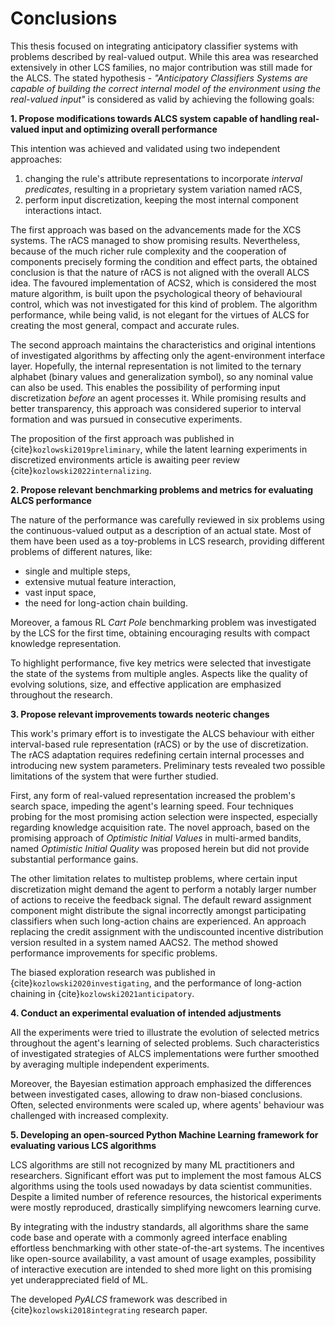 # Conclusions
This thesis focused on integrating anticipatory classifier systems with problems described by real-valued output. While this area was researched extensively in other LCS families, no major contribution was still made for the ALCS. The stated hypothesis - _"Anticipatory Classifiers Systems are capable of building the correct internal model of the environment using the real-valued input"_ is considered as valid by achieving the following goals:

**1. Propose modifications towards ALCS system capable of handling real-valued input and optimizing overall performance**

This intention was achieved and validated using two independent approaches:

1. changing the rule's attribute representations to incorporate _interval predicates_, resulting in a proprietary system variation named rACS,
2. perform input discretization, keeping the most internal component interactions intact.

The first approach was based on the advancements made for the XCS systems. The rACS managed to show promising results. Nevertheless, because of the much richer rule complexity and the cooperation of components precisely forming the condition and effect parts, the obtained conclusion is that the nature of rACS is not aligned with the overall ALCS idea. The favoured implementation of ACS2, which is considered the most mature algorithm, is built upon the psychological theory of behavioural control, which was not investigated for this kind of problem. The algorithm performance, while being valid, is not elegant for the virtues of ALCS for creating the most general, compact and accurate rules.

The second approach maintains the characteristics and original intentions of investigated algorithms by affecting only the agent-environment interface layer. Hopefully, the internal representation is not limited to the ternary alphabet (binary values and generalization symbol), so any nominal value can also be used. This enables the possibility of performing input discretization _before_ an agent processes it. While promising results and better transparency, this approach was considered superior to interval formation and was pursued in consecutive experiments.

The proposition of the first approach was published in {cite}`kozlowski2019preliminary`, while the latent learning experiments in discretized environments article is awaiting peer review {cite}`kozlowski2022internalizing`.

**2. Propose relevant benchmarking problems and metrics for evaluating ALCS performance**

The nature of the performance was carefully reviewed in six problems using the continuous-valued output as a description of an actual state. Most of them have been used as a toy-problems in LCS research, providing different problems of different natures, like:

- single and multiple steps,
- extensive mutual feature interaction,
- vast input space,
- the need for long-action chain building.

Moreover, a famous RL _Cart Pole_ benchmarking problem was investigated by the LCS for the first time, obtaining encouraging results with compact knowledge representation.

To highlight performance, five key metrics were selected that investigate the state of the systems from multiple angles. Aspects like the quality of evolving solutions, size, and effective application are emphasized throughout the research.

**3. Propose relevant improvements towards neoteric changes**

This work's primary effort is to investigate the ALCS behaviour with either interval-based rule representation (rACS) or by the use of discretization. The rACS adaptation requires redefining certain internal processes and introducing new system parameters. Preliminary tests revealed two possible limitations of the system that were further studied.

First, any form of real-valued representation increased the problem's search space, impeding the agent's learning speed. Four techniques probing for the most promising action selection were inspected, especially regarding knowledge acquisition rate. The novel approach, based on the promising approach of _Optimistic Initial Values_ in multi-armed bandits, named _Optimistic Initial Quality_ was proposed herein but did not provide substantial performance gains.

The other limitation relates to multistep problems, where certain input discretization might demand the agent to perform a notably larger number of actions to receive the feedback signal. The default reward assignment component might distribute the signal incorrectly amongst participating classifiers when such long-action chains are experienced. An approach replacing the credit assignment with the undiscounted incentive distribution version resulted in a system named AACS2. The method showed performance improvements for specific problems.

The biased exploration research was published in {cite}`kozlowski2020investigating`, and the performance of long-action chaining in {cite}`kozlowski2021anticipatory`.

**4. Conduct an experimental evaluation of intended adjustments**

All the experiments were tried to illustrate the evolution of selected metrics throughout the agent's learning of selected problems. Such characteristics of investigated strategies of ALCS implementations were further smoothed by averaging multiple independent experiments.

Moreover, the Bayesian estimation approach emphasized the differences between investigated cases, allowing to draw non-biased conclusions. Often, selected environments were scaled up, where agents' behaviour was challenged with increased complexity. 

**5. Developing an open-sourced Python Machine Learning framework for evaluating various LCS algorithms**

LCS algorithms are still not recognized by many ML practitioners and researchers. Significant effort was put to implement the most famous ALCS algorithms using the tools used nowadays by data scientist communities. Despite a limited number of reference resources, the historical experiments were mostly reproduced, drastically simplifying newcomers learning curve.

By integrating with the industry standards, all algorithms share the same code base and operate with a commonly agreed interface enabling effortless benchmarking with other state-of-the-art systems. The incentives like open-source availability, a vast amount of usage examples, possibility of interactive execution are intended to shed more light on this promising yet underappreciated field of ML.

The developed _PyALCS_ framework was described in {cite}`kozlowski2018integrating` research paper.